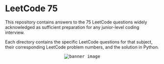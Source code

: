# LeetCode 75

This repository contains answers to the 75 LeetCode questions widely acknowledged as sufficient preparation for any junior-level coding interview.

Each directory contains the specific LeetCode questions for that subject, their corresponding LeetCode problem numbers, and the solution in Python.

<p align="center">
  <kbd>
    <img src="https://i.imgur.com/aCwCJ9D.png" alt="banner_image">
  </kbd>
</p>